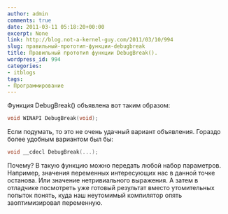 ```yaml
---
author: admin
comments: true
date: 2011-03-11 05:18:20+00:00
excerpt: None
link: http://blog.not-a-kernel-guy.com/2011/03/10/994
slug: правильный-прототип-функции-debugbreak
title: Правильный прототип функции DebugBreak().
wordpress_id: 994
categories:
- itblogs
tags:
- Программирование
---
```


Функция DebugBreak() объявлена вот таким образом:



```cpp
void WINAPI DebugBreak(void);
```



Если подумать, то это не очень удачный вариант объявления. Гораздо более удобным вариантом был бы:



```cpp
void __cdecl DebugBreak(...);
```



Почему? В такую функцию можно передать любой набор параметров. Например, значения переменных интересующих нас в данной точке останова. Или значение нетривиального выражения. А затем в отладчике посмотреть уже готовый результат вместо утомительных попыток понять, куда наш неутомимый компилятор опять заоптимизировал переменную.

